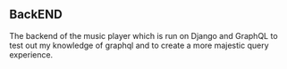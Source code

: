 ## BackEND ##

The backend of the music player which is run on Django and GraphQL to test out my knowledge of graphql and to create a more majestic query experience.
